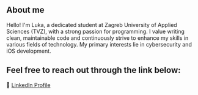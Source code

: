 ## About me
Hello! I'm Luka, a dedicated student at Zagreb University of Applied Sciences (TVZ), with a strong passion for programming. I value writing clean, maintainable code and continuously strive to enhance my skills in various fields of technology. My primary interests lie in cybersecurity and iOS development.

## Feel free to reach out through the link below:

🔗 [LinkedIn Profile](https://www.linkedin.com/in/vinceljluka/)


<!--
**vinceljluka/vinceljluka** is a ✨ _special_ ✨ repository because its `README.md` (this file) appears on your GitHub profile.

Here are some ideas to get you started:

- 🔭 I’m currently working on ...
- 🌱 I’m currently learning ...
- 👯 I’m looking to collaborate on ...
- 🤔 I’m looking for help with ...
- 💬 Ask me about ...
- 📫 How to reach me: ...
- 😄 Pronouns: ...
- ⚡ Fun fact: ...
-->
